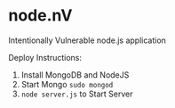 # node.nV
Intentionally Vulnerable node.js application

Deploy Instructions:
1. Install MongoDB and NodeJS
2. Start Mongo `sudo mongod`
3. `node server.js` to Start Server
